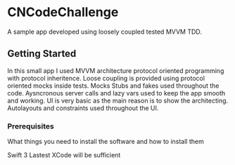# CNCodeChallenge
 
A sample app developed using loosely coupled tested MVVM TDD.

## Getting Started

In this small app I used MVVM architecture protocol oriented programming with protocol inheritence. Loose coupling is provided using protocol oriented mocks inside tests. Mocks Stubs and fakes used throughout the code. Aysncronous server calls and lazy vars used to keep the app smooth and working. UI is very basic as the main reason is to show the architecting. Autolayouts and constraints used throughout the UI.
### Prerequisites

What things you need to install the software and how to install them

Swift 3
Lastest XCode will be sufficient

 
